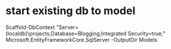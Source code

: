 # start existing db to model
Scaffold-DbContext "Server=(localdb)\projects;Database=Blogging;Integrated Security=true;" Microsoft.EntityFrameworkCore.SqlServer -OutputDir Models